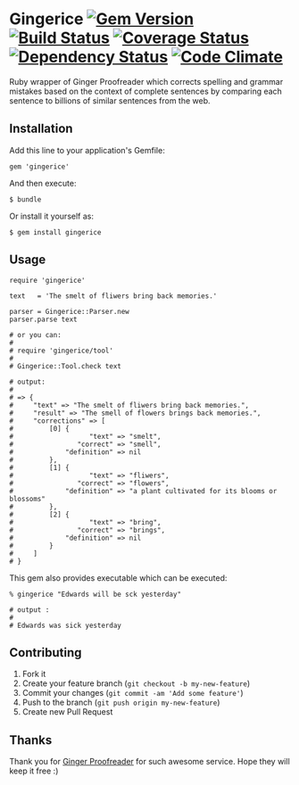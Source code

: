 # Gingerice [![Gem Version](https://badge.fury.io/rb/gingerice.png)](http://badge.fury.io/rb/gingerice) [![Build Status](https://travis-ci.org/subosito/gingerice.png)](https://travis-ci.org/subosito/gingerice) [![Coverage Status](https://coveralls.io/repos/subosito/gingerice/badge.png)](https://coveralls.io/r/subosito/gingerice) [![Dependency Status](https://gemnasium.com/subosito/gingerice.png)](https://gemnasium.com/subosito/gingerice) [![Code Climate](https://codeclimate.com/github/subosito/gingerice.png)](https://codeclimate.com/github/subosito/gingerice)

Ruby wrapper of Ginger Proofreader which corrects spelling and grammar mistakes based on the context of complete sentences by comparing each sentence to billions of similar sentences from the web.

## Installation

Add this line to your application's Gemfile:

    gem 'gingerice'

And then execute:

    $ bundle

Or install it yourself as:

    $ gem install gingerice

## Usage

    require 'gingerice'

    text   = 'The smelt of fliwers bring back memories.'

    parser = Gingerice::Parser.new
    parser.parse text

    # or you can:
    #
    # require 'gingerice/tool'
    #
    # Gingerice::Tool.check text

    # output:
    #
    # => {
    #     "text" => "The smelt of fliwers bring back memories.",
    #     "result" => "The smell of flowers brings back memories.",
    #     "corrections" => [
    #         [0] {
    #                   "text" => "smelt",
    #                "correct" => "smell",
    #             "definition" => nil
    #         },
    #         [1] {
    #                   "text" => "fliwers",
    #                "correct" => "flowers",
    #             "definition" => "a plant cultivated for its blooms or blossoms"
    #         },
    #         [2] {
    #                   "text" => "bring",
    #                "correct" => "brings",
    #             "definition" => nil
    #         }
    #     ]
    # }

This gem also provides executable which can be executed:

    % gingerice "Edwards will be sck yesterday"

    # output :
    #
    # Edwards was sick yesterday

## Contributing

1. Fork it
2. Create your feature branch (`git checkout -b my-new-feature`)
3. Commit your changes (`git commit -am 'Add some feature'`)
4. Push to the branch (`git push origin my-new-feature`)
5. Create new Pull Request

## Thanks

Thank you for [Ginger Proofreader](http://www.gingersoftware.com/) for such awesome service. Hope they will keep it free :)

